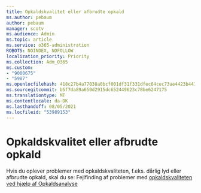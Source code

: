 ```yaml
---
title: Opkaldskvalitet eller afbrudte opkald
ms.author: pebaum
author: pebaum
manager: scotv
ms.audience: Admin
ms.topic: article
ms.service: o365-administration
ROBOTS: NOINDEX, NOFOLLOW
localization_priority: Priority
ms.collection: Adm_O365
ms.custom:
- "9000675"
- "5987"
ms.openlocfilehash: 418c27b4a77038a0bcf001df31f331dfec64cec73ae4423b441c849b63e0bc48
ms.sourcegitcommit: b5f7da89a650d2915dc652449623c78be6247175
ms.translationtype: MT
ms.contentlocale: da-DK
ms.lasthandoff: 08/05/2021
ms.locfileid: "53989153"
---
```

# <a name="call-quality-or-dropped-calls"></a>Opkaldskvalitet eller afbrudte opkald

Hvis du oplever problemer med opkaldskvaliteten, f.eks. dårlig lyd eller afbrudte opkald, skal du se: Fejlfinding af problemer med [opkaldskvaliteten ved hjælp af Opkaldsanalyse](https://docs.microsoft.com/microsoftteams/use-call-analytics-to-troubleshoot-poor-call-quality#troubleshoot-call-quality-problems-using-call-analytics)